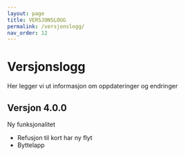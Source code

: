 ```yaml
---
layout: page
title: VERSJONSLOGG
permalink: /versjonslogg/
nav_order: 12
---
```


# Versjonslogg
Her legger vi ut informasjon om oppdateringer og endringer

## Versjon 4.0.0
Ny funksjonalitet
* Refusjon til kort har ny flyt
* Byttelapp
